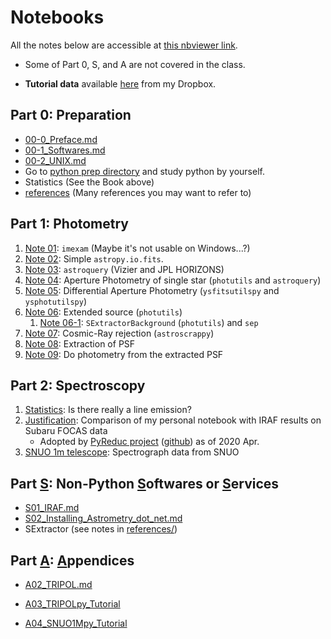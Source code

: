 # Notebooks

All the notes below are accessible at [this nbviewer link](https://nbviewer.jupyter.org/github/ysbach/SNU_AOclass/tree/master/Notebooks/).

* Some of Part 0, S, and A are not covered in the class.

* **Tutorial data** available [here](https://www.dropbox.com/sh/3a1j3495o08yweh/AACSPhIhLwut38yYX8mjvX3ka?dl=0) from my Dropbox.



## Part 0: Preparation

* [00-0_Preface.md](Notebooks/00-0_Preface.md)
* [00-1_Softwares.md](Notebooks/00-1_Softwares.md)
* [00-2_UNIX.md](Notebooks/00-2_UNIX.md)
* Go to [python prep directory](Notebooks/python_prep) and study python by yourself.
* Statistics (See the Book above)
* [references](references/) (Many references you may want to refer to)



## Part 1: Photometry

1. [Note 01](https://nbviewer.jupyter.org/github/ysbach/SNU_AOclass/blob/master/Notebooks/01-imexam.ipynb): ``imexam`` (Maybe it's not usable on Windows...?)
2. [Note 02](https://nbviewer.jupyter.org/github/ysbach/SNU_AOclass/blob/master/Notebooks/02-Opening_FITS.ipynb): Simple ``astropy.io.fits``.
3. [Note 03](https://nbviewer.jupyter.org/github/ysbach/SNU_AOclass/blob/master/Notebooks/03-Query.ipynb): `astroquery` (Vizier and JPL HORIZONS)
4. [Note 04](https://nbviewer.jupyter.org/github/ysbach/SNU_AOclass/blob/master/Notebooks/04-Aperture_Phot_01.ipynb): Aperture Photometry of single star (`photutils` and `astroquery`)
5. [Note 05](https://nbviewer.jupyter.org/github/ysbach/SNU_AOclass/blob/master/Notebooks/05-Differential_Phot.ipynb): Differential Aperture Photometry (`ysfitsutilspy` and `ysphotutilspy`)
6. [Note 06](https://nbviewer.jupyter.org/github/ysbach/SNU_AOclass/blob/master/Notebooks/06-Extended_Sources.ipynb): Extended source (``photutils``)
   1. [Note 06-1](https://nbviewer.jupyter.org/github/ysBach/SNU_AOclass/blob/master/Notebooks/06-1_photutils_SExtractorBackground_and_sep.ipynb): ``SExtractorBackground`` (``photutils``) and ``sep``
7. [Note 07](https://nbviewer.jupyter.org/github/ysbach/SNU_AOclass/blob/master/Notebooks/07-Cosmic_Ray_Rejection.ipynb): Cosmic-Ray rejection (``astroscrappy``)
8. [Note 08](https://nbviewer.jupyter.org/github/ysbach/SNU_AOclass/blob/master/Notebooks/08-PSF_Extraction.ipynb): Extraction of PSF
9. [Note 09](https://nbviewer.jupyter.org/github/ysbach/SNU_AOclass/blob/master/Notebooks/09-PSF_Phot.ipynb): Do photometry from the extracted PSF



## Part 2: Spectroscopy

1. [Statistics](https://nbviewer.jupyter.org/github/ysBach/SNU_AOclass/blob/master/Notebooks/Spectroscopy_Simulation.ipynb): Is there really a line emission?
2. [Justification](https://nbviewer.jupyter.org/github/ysBach/SNU_AOclass/blob/master/Notebooks/Spectroscopy_in_Python.ipynb): Comparison of my personal notebook with IRAF results on Subaru FOCAS data
   * Adopted by [PyReduc project](https://keheintz.github.io/PyReduc/) ([github](https://github.com/keheintz/PyReduc)) as of 2020 Apr.
3. [SNUO 1m telescope](https://nbviewer.jupyter.org/github/ysBach/SNU_AOclass/blob/master/Notebooks/Spectroscopy_Example.ipynb): Spectrograph data from SNUO



## Part <u>S</u>: Non-Python <u>S</u>oftwares or <u>S</u>ervices

* [S01_IRAF.md](Notebooks/S01_IRAF.md)
* [S02_Installing_Astrometry_dot_net.md](Notebooks/S02_Installing_Astrometry_dot_net.md)
* SExtractor (see notes in [references/](references/))



## Part <u>A</u>: <u>A</u>ppendices

* [A02_TRIPOL.md](Notebooks/A02_TRIPOL.md)
* [A03_TRIPOLpy_Tutorial](https://nbviewer.jupyter.org/github/ysbach/SNU_AOclass/blob/master/Notebooks/A03_TRIPOLpy_Tutorial.ipynb)

* [A04_SNUO1Mpy_Tutorial](https://nbviewer.jupyter.org/github/ysbach/SNU_AOclass/blob/master/Notebooks/A04_SNUO1Mpy_Tutorial.ipynb)